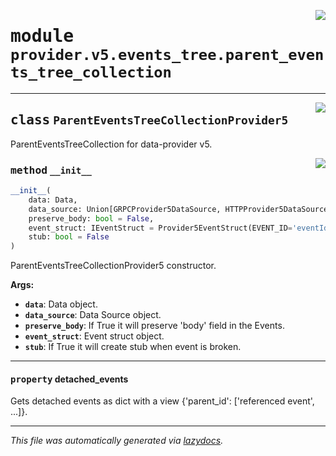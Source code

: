 <!-- markdownlint-disable -->

<a href="../../th2_data_services/provider/v5/events_tree/parent_events_tree_collection.py#L0"><img align="right" style="float:right;" src="https://img.shields.io/badge/-source-cccccc?style=flat-square"></a>

# <kbd>module</kbd> `provider.v5.events_tree.parent_events_tree_collection`






---

<a href="../../th2_data_services/provider/v5/events_tree/parent_events_tree_collection.py#L26"><img align="right" style="float:right;" src="https://img.shields.io/badge/-source-cccccc?style=flat-square"></a>

## <kbd>class</kbd> `ParentEventsTreeCollectionProvider5`
ParentEventsTreeCollection for data-provider v5. 

<a href="../../th2_data_services/provider/v5/events_tree/parent_events_tree_collection.py#L29"><img align="right" style="float:right;" src="https://img.shields.io/badge/-source-cccccc?style=flat-square"></a>

### <kbd>method</kbd> `__init__`

```python
__init__(
    data: Data,
    data_source: Union[GRPCProvider5DataSource, HTTPProvider5DataSource] = None,
    preserve_body: bool = False,
    event_struct: IEventStruct = Provider5EventStruct(EVENT_ID='eventId', PARENT_EVENT_ID='parentEventId', STATUS='successful', NAME='eventName', TYPE='type', BATCH_ID='batchId', IS_BATCHED='isBatched', EVENT_TYPE='eventType', END_TIMESTAMP='endTimestamp', START_TIMESTAMP='startTimestamp', ATTACHED_MESSAGES_IDS='attachedMessageIds', BODY='body'),
    stub: bool = False
)
```

ParentEventsTreeCollectionProvider5 constructor. 



**Args:**
 
 - <b>`data`</b>:  Data object. 
 - <b>`data_source`</b>:  Data Source object. 
 - <b>`preserve_body`</b>:  If True it will preserve 'body' field in the Events. 
 - <b>`event_struct`</b>:  Event struct object. 
 - <b>`stub`</b>:  If True it will create stub when event is broken. 


---

#### <kbd>property</kbd> detached_events

Gets detached events as dict with a view {'parent_id': ['referenced event', ...]}. 






---

_This file was automatically generated via [lazydocs](https://github.com/ml-tooling/lazydocs)._
